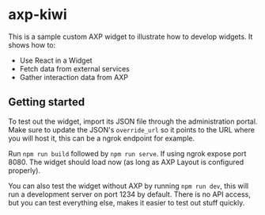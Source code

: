 # axp-kiwi

This is a sample custom AXP widget to illustrate how to develop widgets. It shows how to:

- Use React in a Widget
- Fetch data from external services
- Gather interaction data from AXP

## Getting started

To test out the widget, import its JSON file through the administration portal. Make sure
to update the JSON's `override_url` so it points to the URL where you will host it, this can be
a ngrok endpoint for example.

Run `npm run build` followed by `npm run serve`. If using ngrok expose port 8080. The widget
should load now (as long as AXP Layout is configured properly).

You can also test the widget without AXP by running `npm run dev`, this will run a development
server on port 1234 by default. There is no API access, but you can test everything
else, makes it easier to test out stuff quickly.
